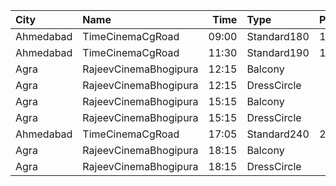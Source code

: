 | City      | Name                  |  Time | Type        | Price | Capacity | Booked |
| :-------- | :-------------------- | ----: | :---------- | ----: | -------: | -----: |
| Ahmedabad | TimeCinemaCgRoad      | 09:00 | Standard180 |  180₹ |      108 |      8 |
| Ahmedabad | TimeCinemaCgRoad      | 11:30 | Standard190 |  190₹ |      108 |      8 |
| Agra      | RajeevCinemaBhogipura | 12:15 | Balcony     |   40₹ |      280 |    224 |
| Agra      | RajeevCinemaBhogipura | 12:15 | DressCircle |   20₹ |      660 |    600 |
| Agra      | RajeevCinemaBhogipura | 15:15 | Balcony     |   40₹ |      280 |    224 |
| Agra      | RajeevCinemaBhogipura | 15:15 | DressCircle |   20₹ |      660 |    600 |
| Ahmedabad | TimeCinemaCgRoad      | 17:05 | Standard240 |  240₹ |      108 |      8 |
| Agra      | RajeevCinemaBhogipura | 18:15 | Balcony     |   40₹ |      280 |    226 |
| Agra      | RajeevCinemaBhogipura | 18:15 | DressCircle |   20₹ |      660 |    600 |